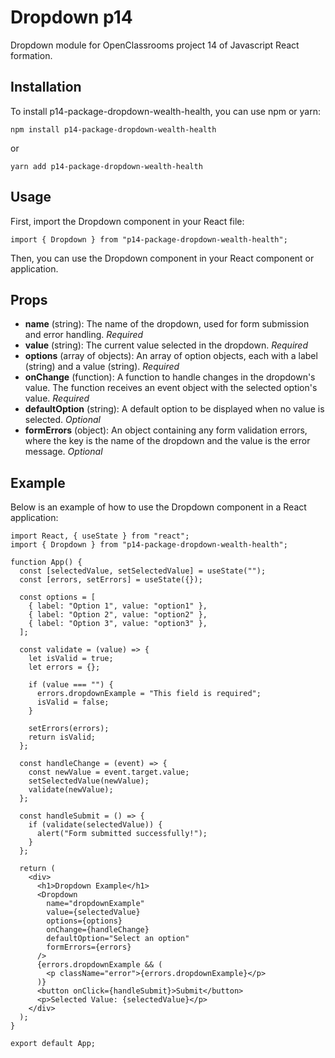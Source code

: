 # Dropdown p14

Dropdown module for OpenClassrooms project 14 of Javascript React formation.

## Installation

To install p14-package-dropdown-wealth-health, you can use npm or yarn:

```
npm install p14-package-dropdown-wealth-health
```

or

```
yarn add p14-package-dropdown-wealth-health
```

## Usage

First, import the Dropdown component in your React file:

```
import { Dropdown } from "p14-package-dropdown-wealth-health";
```

Then, you can use the Dropdown component in your React component or application.

## Props

- **name** (string): The name of the dropdown, used for form submission and error handling. *Required*
- **value** (string): The current value selected in the dropdown. *Required*
- **options** (array of objects): An array of option objects, each with a label (string) and a value (string). *Required*
- **onChange** (function): A function to handle changes in the dropdown's value. The function receives an event object with the selected option's value. *Required*
- **defaultOption** (string): A default option to be displayed when no value is selected. *Optional*
- **formErrors** (object): An object containing any form validation errors, where the key is the name of the dropdown and the value is the error message. *Optional*

## Example

Below is an example of how to use the Dropdown component in a React application:

```
import React, { useState } from "react";
import { Dropdown } from "p14-package-dropdown-wealth-health";

function App() {
  const [selectedValue, setSelectedValue] = useState("");
  const [errors, setErrors] = useState({});

  const options = [
    { label: "Option 1", value: "option1" },
    { label: "Option 2", value: "option2" },
    { label: "Option 3", value: "option3" },
  ];

  const validate = (value) => {
    let isValid = true;
    let errors = {};

    if (value === "") {
      errors.dropdownExample = "This field is required";
      isValid = false;
    }

    setErrors(errors);
    return isValid;
  };

  const handleChange = (event) => {
    const newValue = event.target.value;
    setSelectedValue(newValue);
    validate(newValue);
  };

  const handleSubmit = () => {
    if (validate(selectedValue)) {
      alert("Form submitted successfully!");
    }
  };

  return (
    <div>
      <h1>Dropdown Example</h1>
      <Dropdown
        name="dropdownExample"
        value={selectedValue}
        options={options}
        onChange={handleChange}
        defaultOption="Select an option"
        formErrors={errors}
      />
      {errors.dropdownExample && (
        <p className="error">{errors.dropdownExample}</p>
      )}
      <button onClick={handleSubmit}>Submit</button>
      <p>Selected Value: {selectedValue}</p>
    </div>
  );
}

export default App;
```

